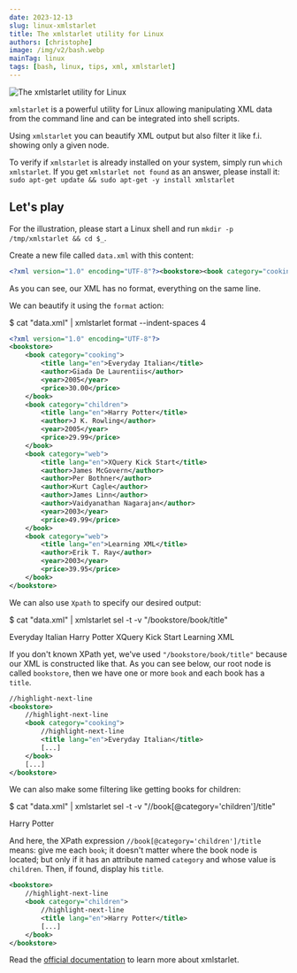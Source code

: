 ```yaml
---
date: 2023-12-13
slug: linux-xmlstarlet
title: The xmlstarlet utility for Linux
authors: [christophe]
image: /img/v2/bash.webp
mainTag: linux
tags: [bash, linux, tips, xml, xmlstarlet]
---
```

![The xmlstarlet utility for Linux](/img/v2/bash.webp)

`xmlstarlet` is a powerful utility for Linux allowing manipulating XML data from the command line and can be integrated into shell scripts.

Using `xmlstarlet` you can beautify XML output but also filter it like f.i. showing only a given node.

<!-- truncate -->

To verify if `xmlstarlet` is already installed on your system, simply run `which xmlstarlet`. If you get `xmlstarlet not found` as an answer, please install it: `sudo apt-get update && sudo apt-get -y install xmlstarlet`

## Let's play

For the illustration, please start a Linux shell and run `mkdir -p /tmp/xmlstarlet && cd $_`.

Create a new file called `data.xml` with this content:

<Snippet filename="data.xml">

<!-- cspell:disable -->
```xml
<?xml version="1.0" encoding="UTF-8"?><bookstore><book category="cooking"><title lang="en">Everyday Italian</title><author>Giada De Laurentiis</author><year>2005</year><price>30.00</price></book><book category="children"><title lang="en">Harry Potter</title><author>J K. Rowling</author><year>2005</year><price>29.99</price></book><book category="web"><title lang="en">XQuery Kick Start</title><author>James McGovern</author><author>Per Bothner</author><author>Kurt Cagle</author><author>James Linn</author><author>Vaidyanathan Nagarajan</author><year>2003</year><price>49.99</price></book><book category="web"><title lang="en">Learning XML</title><author>Erik T. Ray</author><year>2003</year><price>39.95</price></book></bookstore>
```
<!-- cspell:enable -->

</Snippet>

As you can see, our XML has no format, everything on the same line.

We can beautify it using the `format` action:

<Terminal>
$ cat "data.xml" | xmlstarlet format --indent-spaces 4
</Terminal>

<Snippet filename="data.xml">

<!-- cspell:disable -->
```xml
<?xml version="1.0" encoding="UTF-8"?>
<bookstore>
    <book category="cooking">
        <title lang="en">Everyday Italian</title>
        <author>Giada De Laurentiis</author>
        <year>2005</year>
        <price>30.00</price>
    </book>
    <book category="children">
        <title lang="en">Harry Potter</title>
        <author>J K. Rowling</author>
        <year>2005</year>
        <price>29.99</price>
    </book>
    <book category="web">
        <title lang="en">XQuery Kick Start</title>
        <author>James McGovern</author>
        <author>Per Bothner</author>
        <author>Kurt Cagle</author>
        <author>James Linn</author>
        <author>Vaidyanathan Nagarajan</author>
        <year>2003</year>
        <price>49.99</price>
    </book>
    <book category="web">
        <title lang="en">Learning XML</title>
        <author>Erik T. Ray</author>
        <year>2003</year>
        <price>39.95</price>
    </book>
</bookstore>
```
<!-- cspell:enable -->

</Snippet>

We can also use `Xpath` to specify our desired output:

<Terminal>
$ cat "data.xml" | xmlstarlet sel -t -v "/bookstore/book/title"

Everyday Italian
Harry Potter
XQuery Kick Start
Learning XML

</Terminal>

If you don't known XPath yet, we've used `"/bookstore/book/title"` because our XML is constructed like that. As you can see below, our root node is called `bookstore`, then we have one or more `book` and each book has a `title`.

<Snippet filename="data.xml">

```xml
//highlight-next-line
<bookstore>
    //highlight-next-line
    <book category="cooking">
        //highlight-next-line
        <title lang="en">Everyday Italian</title>
        [...]
    </book>
    [...]
</bookstore>
```

</Snippet>

We can also make some filtering like getting books for children:

<Terminal>
$ cat "data.xml" | xmlstarlet sel -t -v "//book[@category='children']/title"

Harry Potter
</Terminal>

And here, the XPath expression `//book[@category='children']/title` means: give me each `book`; it doesn't matter where the book node is located; but only if it has an attribute named `category` and whose value is `children`. Then, if found, display his `title`.

<Snippet filename="data.xml">

```xml
<bookstore>
    //highlight-next-line
    <book category="children">
        //highlight-next-line
        <title lang="en">Harry Potter</title>
        [...]
    </book>
</bookstore>
```

</Snippet>

Read the [official documentation](https://xmlstar.sourceforge.net/docs.php) to learn more about xmlstarlet.
